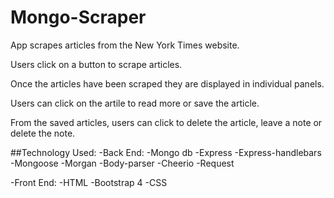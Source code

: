 # Mongo-Scraper
App scrapes articles from the New York Times website.  

Users click on a button to scrape articles.

Once the articles have been scraped they are displayed in individual panels.

Users can click on the artile to read more or save the article.

From the saved articles, users can click to delete the article, leave a note or delete the note.

##Technology Used:
-Back End:
    -Mongo db
    -Express
    -Express-handlebars
    -Mongoose
    -Morgan
    -Body-parser
    -Cheerio
    -Request

-Front End: 
    -HTML
    -Bootstrap 4
    -CSS